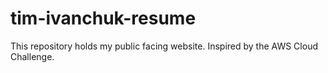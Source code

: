 # tim-ivanchuk-resume
This repository holds my public facing website. Inspired by the AWS Cloud Challenge.
